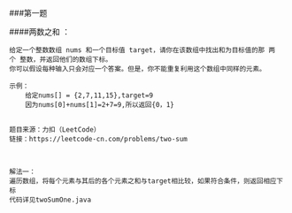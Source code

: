 ###第一题      

####两数之和           ：

    给定一个整数数组 nums 和一个目标值 target，请你在该数组中找出和为目标值的那 两个 整数，并返回他们的数组下标。
    你可以假设每种输入只会对应一个答案。但是，你不能重复利用这个数组中同样的元素。     
    
    示例：
        给定nums[] = {2,7,11,15},target=9
        因为nums[0]+nums[1]=2+7=9,所以返回{0，1}

    
    题目来源：力扣（LeetCode）
    链接：https://leetcode-cn.com/problems/two-sum
    
    
    
    解法一：
    遍历数组，将每个元素与其后的各个元素之和与target相比较，如果符合条件，则返回相应下标
    代码详见twoSumOne.java
    
